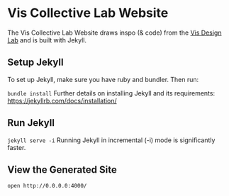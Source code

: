 # Vis Collective Lab Website

The Vis Collective Lab Website draws inspo (& code) from the [Vis Design Lab](https://github.com/visdesignlab/visdesignlab.github.io) and is built with Jekyll.

## Setup Jekyll

To set up Jekyll, make sure you have ruby and bundler. Then run:

`bundle install`
Further details on installing Jekyll and its requirements: https://jekyllrb.com/docs/installation/

## Run Jekyll

`jekyll serve -i`
Running Jekyll in incremental (-i) mode is significantly faster.

## View the Generated Site

`open http://0.0.0.0:4000/`

